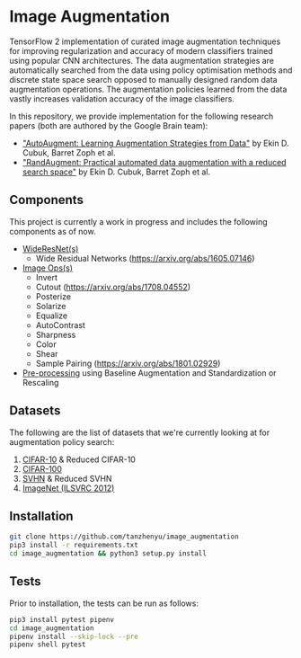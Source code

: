 # Image Augmentation

TensorFlow 2 implementation of curated image augmentation techniques for improving regularization and accuracy of modern classifiers trained using popular CNN architectures. The data augmentation strategies are automatically searched from the data using policy optimisation methods and discrete state space search opposed to manually designed random data augmentation operations. The augmentation policies learned from the data vastly increases validation accuracy of the image classifiers.

In this repository, we provide implementation for the following research papers (both are authored by the Google Brain team):
- ["AutoAugment: Learning Augmentation Strategies from Data"](https://arxiv.org/abs/1805.09501) by Ekin D. Cubuk, Barret Zoph et al.
- ["RandAugment: Practical automated data augmentation with a reduced search space"](https://arxiv.org/abs/1909.13719) by Ekin D. Cubuk, Barret Zoph et al.

## Components
This project is currently a work in progress and includes the following components as of now.
- [WideResNet(s)](./image_augmentation/wide_resnet)
    - Wide Residual Networks (https://arxiv.org/abs/1605.07146)
- [Image Ops(s)](./image_augmentation/image)
    - Invert
    - Cutout (https://arxiv.org/abs/1708.04552)
    - Posterize
    - Solarize
    - Equalize
    - AutoContrast
    - Sharpness
    - Color
    - Shear
    - Sample Pairing (https://arxiv.org/abs/1801.02929)
- [Pre-processing](./image_augmentation/preprocessing) using Baseline Augmentation and Standardization or Rescaling

## Datasets

The following are the list of datasets that we're currently looking at for augmentation policy search:
1. [CIFAR-10](https://www.tensorflow.org/datasets/catalog/cifar10) & Reduced CIFAR-10
2. [CIFAR-100](https://www.tensorflow.org/datasets/catalog/cifar100)
3. [SVHN](https://www.tensorflow.org/datasets/catalog/svhn_cropped) & Reduced SVHN
4. [ImageNet (ILSVRC 2012)](http://image-net.org/)

## Installation

```bash
git clone https://github.com/tanzhenyu/image_augmentation
pip3 install -r requirements.txt
cd image_augmentation && python3 setup.py install
```

## Tests

Prior to installation, the tests can be run as follows:

```bash
pip3 install pytest pipenv
cd image_augmentation
pipenv install --skip-lock --pre 
pipenv shell pytest
```